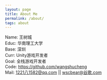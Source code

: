 ```yaml
---
layout: page
title: About Me
permalink: /about/
tags: about
---
```


Name:   王树城  
Educ:   华南理工大学  
Base:   深圳  
Curr:   Unity游戏开发者  
Goal:   全栈游戏开发者  
Code:   https://github.com/wangshucheng  
Mail:   1221八1582@qq.com || wscbear@谷歌.com  

